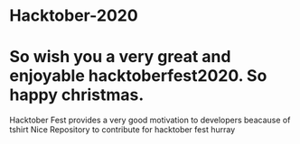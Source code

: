 # Hacktober-2020

So wish you a very great and enjoyable hacktoberfest2020.
So happy christmas.
=======

Hacktober Fest provides a very good motivation to developers
beacause of tshirt
Nice Repository to contribute for hacktober fest
hurray


